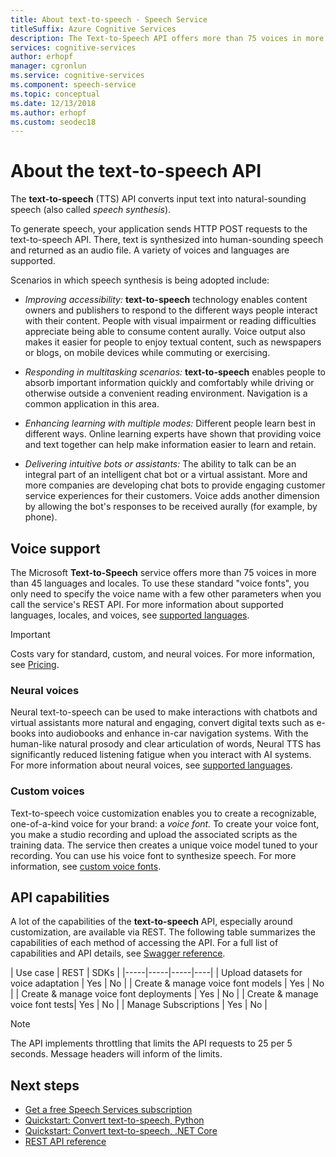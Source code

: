 ```yaml
---
title: About text-to-speech - Speech Service
titleSuffix: Azure Cognitive Services
description: The Text-to-Speech API offers more than 75 voices in more than 45 languages and locales. To use standard voice fonts, you only need to specify the voice name with a few other parameters when you call the Speech Service.
services: cognitive-services
author: erhopf
manager: cgronlun
ms.service: cognitive-services
ms.component: speech-service
ms.topic: conceptual
ms.date: 12/13/2018
ms.author: erhopf
ms.custom: seodec18
---
```


# About the text-to-speech API

The **text-to-speech** (TTS) API converts input text into natural-sounding speech (also called *speech synthesis*).

To generate speech, your application sends HTTP POST requests to the text-to-speech API. There, text is synthesized into human-sounding speech and returned as an audio file. A variety of voices and languages are supported.

Scenarios in which speech synthesis is being adopted include:

* *Improving accessibility:* **text-to-speech** technology enables content owners and publishers to respond to the different ways people interact with their content. People with visual impairment or reading difficulties appreciate being able to consume content aurally. Voice output also makes it easier for people to enjoy textual content, such as newspapers or blogs, on mobile devices while commuting or exercising.

* *Responding in multitasking scenarios:* **text-to-speech** enables people to absorb important information quickly and comfortably while driving or otherwise outside a convenient reading environment. Navigation is a common application in this area.

* *Enhancing learning with multiple modes:* Different people learn best in different ways. Online learning experts have shown that providing voice and text together can help make information easier to learn and retain.

* *Delivering intuitive bots or assistants:* The ability to talk can be an integral part of an intelligent chat bot or a virtual assistant. More and more companies are developing chat bots to provide engaging customer service experiences for their customers. Voice adds another dimension by allowing the bot's responses to be received aurally (for example, by phone).

## Voice support

The Microsoft **Text-to-Speech** service offers more than 75 voices in more than 45 languages and locales. To use these standard "voice fonts", you only need to specify the voice name with a few other parameters when you call the service's REST API. For more information about supported languages, locales, and voices, see [supported languages](language-support.md#text-to-speech).

> [!IMPORTANT]
> Costs vary for standard, custom, and neural voices. For more information, see [Pricing](https://azure.microsoft.com/pricing/details/cognitive-services/speech-services/).

### Neural voices

Neural text-to-speech can be used to make interactions with chatbots and virtual assistants more natural and engaging, convert digital texts such as e-books into audiobooks and enhance in-car navigation systems. With the human-like natural prosody and clear articulation of words, Neural TTS has significantly reduced listening fatigue when you interact with AI systems. For more information about neural voices, see [supported languages](language-support.md#text-to-speech).

### Custom voices

Text-to-speech voice customization enables you to create a recognizable, one-of-a-kind voice for your brand: a *voice font.* To create your voice font, you make a studio recording and upload the associated scripts as the training data. The service then creates a unique voice model tuned to your recording. You can use his voice font to synthesize speech. For more information, see [custom voice fonts](how-to-customize-voice-font.md).

## API capabilities

A lot of the capabilities of the **text-to-speech** API, especially around customization, are available via REST. The following table summarizes the capabilities of each method of accessing the API. For a full list of capabilities and API details, see [Swagger reference](https://westus.cris.ai/swagger/ui/index).

| Use case | REST | SDKs |
|-----|-----|-----|----|
| Upload datasets for voice adaptation | Yes | No |
| Create & manage voice font models | Yes | No |
| Create & manage voice font deployments | Yes | No |
| Create & manage voice font tests| Yes | No |
| Manage Subscriptions | Yes | No |

> [!NOTE]
> The API implements throttling that limits the API requests to 25 per 5 seconds. Message headers will inform of the limits.

## Next steps

* [Get a free Speech Services subscription](https://azure.microsoft.com/try/cognitive-services/)
* [Quickstart: Convert text-to-speech, Python](quickstart-python-text-to-speech.md)
* [Quickstart: Convert text-to-speech, .NET Core](quickstart-dotnet-text-to-speech.md)
* [REST API reference](rest-apis.md)

